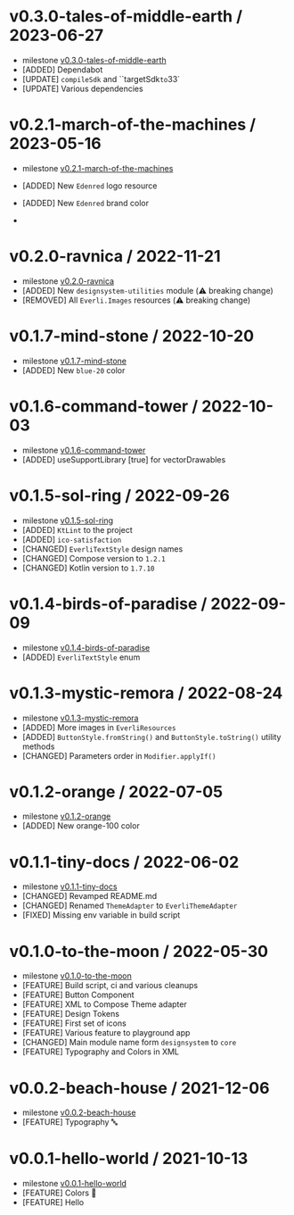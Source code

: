 v0.3.0-tales-of-middle-earth / 2023-06-27
==================
* milestone [v0.3.0-tales-of-middle-earth](https://github.com/everli/design-system-android/milestone/13)
* [ADDED] Dependabot
* [UPDATE] `compileSdk` and ``targetSdk` to `33`
* [UPDATE] Various dependencies

v0.2.1-march-of-the-machines / 2023-05-16
==================
* milestone [v0.2.1-march-of-the-machines](https://github.com/everli/design-system-android/milestone/12)
* [ADDED] New `Edenred` logo resource
* [ADDED] New `Edenred` brand color

* 
v0.2.0-ravnica / 2022-11-21
==================
* milestone [v0.2.0-ravnica](https://github.com/everli/design-system-android/milestone/11)
* [ADDED] New `designsystem-utilities` module (⚠️ breaking change)
* [REMOVED] All `Everli.Images` resources (⚠️ breaking change)

v0.1.7-mind-stone / 2022-10-20
==================
* milestone [v0.1.7-mind-stone](https://github.com/everli/design-system-android/milestone/10)
* [ADDED] New `blue-20` color

v0.1.6-command-tower / 2022-10-03
==================
* milestone [v0.1.6-command-tower](https://github.com/everli/design-system-android/milestone/9)
* [ADDED] useSupportLibrary [true] for vectorDrawables

v0.1.5-sol-ring / 2022-09-26
==================
* milestone [v0.1.5-sol-ring](https://github.com/everli/design-system-android/milestone/8)
* [ADDED] `KtLint` to the project
* [ADDED] `ico-satisfaction`
* [CHANGED] `EverliTextStyle` design names
* [CHANGED] Compose version to `1.2.1`
* [CHANGED] Kotlin version to `1.7.10`

v0.1.4-birds-of-paradise / 2022-09-09
==================
* milestone [v0.1.4-birds-of-paradise](https://github.com/everli/design-system-android/milestone/7)
* [ADDED] `EverliTextStyle` enum

v0.1.3-mystic-remora / 2022-08-24
==================
* milestone [v0.1.3-mystic-remora](https://github.com/everli/design-system-android/milestone/6)
* [ADDED] More images in `EverliResources`
* [ADDED] `ButtonStyle.fromString()` and `ButtonStyle.toString()` utility methods
* [CHANGED] Parameters order in `Modifier.applyIf()`

v0.1.2-orange / 2022-07-05
==================
* milestone [v0.1.2-orange](https://github.com/everli/design-system-android/milestone/5)
* [ADDED] New orange-100 color

v0.1.1-tiny-docs / 2022-06-02
==================
* milestone [v0.1.1-tiny-docs](https://github.com/everli/design-system-android/milestone/4)
* [CHANGED] Revamped README.md
* [CHANGED] Renamed `ThemeAdapter` to `EverliThemeAdapter`
* [FIXED] Missing env variable in build script

v0.1.0-to-the-moon / 2022-05-30
==================
* milestone [v0.1.0-to-the-moon](https://github.com/everli/design-system-android/milestone/3)
* [FEATURE] Build script, ci and various cleanups
* [FEATURE] Button Component
* [FEATURE] XML to Compose Theme adapter
* [FEATURE] Design Tokens
* [FEATURE] First set of icons
* [FEATURE] Various feature to playground app
* [CHANGED] Main module name form `designsystem` to `core`
* [FEATURE] Typography and Colors in XML

v0.0.2-beach-house / 2021-12-06
==================

 * milestone [v0.0.2-beach-house](https://github.com/everli/design-system-android/milestone/2)
 * [FEATURE] Typography 🔤
  
v0.0.1-hello-world / 2021-10-13
==================

 * milestone [v0.0.1-hello-world](https://github.com/everli/design-system-android/milestone/1)
 * [FEATURE] Colors 🎨
 * [FEATURE] Hello
